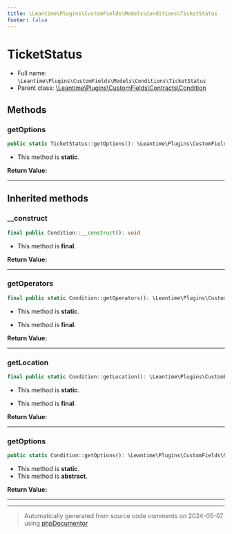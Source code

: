 ```yaml
---
title: \Leantime\Plugins\CustomFields\Models\Conditions\TicketStatus
footer: false
---
```


# TicketStatus





* Full name: `\Leantime\Plugins\CustomFields\Models\Conditions\TicketStatus`
* Parent class: [\Leantime\Plugins\CustomFields\Contracts\Condition](../../Contracts/Condition.md)



## Methods

### getOptions



```php
public static TicketStatus::getOptions(): \Leantime\Plugins\CustomFields\Models\Conditions\ConditionValue[]
```



* This method is **static**.





**Return Value:**





---


## Inherited methods

### __construct



```php
final public Condition::__construct(): void
```





* This method is **final**.



**Return Value:**





---
### getOperators



```php
final public static Condition::getOperators(): \Leantime\Plugins\CustomFields\Contracts\ConditionOperatorsEnum[]
```



* This method is **static**.

* This method is **final**.



**Return Value:**





---
### getLocation



```php
final public static Condition::getLocation(): \Leantime\Plugins\CustomFields\Contracts\ConditionLocationsEnum
```



* This method is **static**.

* This method is **final**.



**Return Value:**





---
### getOptions



```php
public static Condition::getOptions(): \Leantime\Plugins\CustomFields\Models\ConditionValue[]
```



* This method is **static**.
* This method is **abstract**.




**Return Value:**





---


---
> Automatically generated from source code comments on 2024-05-07 using [phpDocumentor](http://www.phpdoc.org/)
